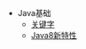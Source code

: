 - Java基础
  - [关键字](basics/keywords/keywords.md)
  - [Java8新特性](basics/Java8NewFeatures/Java8NewFeatures.md)
